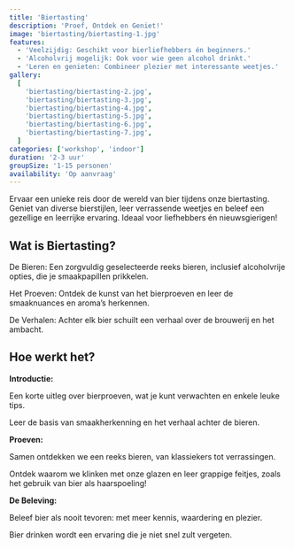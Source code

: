 ```yaml
---
title: 'Biertasting'
description: 'Proef, Ontdek en Geniet!'
image: 'biertasting/biertasting-1.jpg'
features:
  - 'Veelzijdig: Geschikt voor bierliefhebbers én beginners.'
  - 'Alcoholvrij mogelijk: Ook voor wie geen alcohol drinkt.'
  - 'Leren en genieten: Combineer plezier met interessante weetjes.'
gallery:
  [
    'biertasting/biertasting-2.jpg',
    'biertasting/biertasting-3.jpg',
    'biertasting/biertasting-4.jpg',
    'biertasting/biertasting-5.jpg',
    'biertasting/biertasting-6.jpg',
    'biertasting/biertasting-7.jpg',
  ]
categories: ['workshop', 'indoor']
duration: '2-3 uur'
groupSize: '1-15 personen'
availability: 'Op aanvraag'
---
```


Ervaar een unieke reis door de wereld van bier tijdens onze biertasting. Geniet van diverse bierstijlen, leer verrassende weetjes en beleef een gezellige en leerrijke ervaring. Ideaal voor liefhebbers én nieuwsgierigen!

## Wat is Biertasting?

De Bieren: Een zorgvuldig geselecteerde reeks bieren, inclusief alcoholvrije opties, die je smaakpapillen prikkelen.

Het Proeven: Ontdek de kunst van het bierproeven en leer de smaaknuances en aroma’s herkennen.

De Verhalen: Achter elk bier schuilt een verhaal over de brouwerij en het ambacht.

## Hoe werkt het?

**Introductie:**

Een korte uitleg over bierproeven, wat je kunt verwachten en enkele leuke tips.

Leer de basis van smaakherkenning en het verhaal achter de bieren.

**Proeven:**

Samen ontdekken we een reeks bieren, van klassiekers tot verrassingen.

Ontdek waarom we klinken met onze glazen en leer grappige feitjes, zoals het gebruik van bier als haarspoeling!

**De Beleving:**

Beleef bier als nooit tevoren: met meer kennis, waardering en plezier.

Bier drinken wordt een ervaring die je niet snel zult vergeten.

